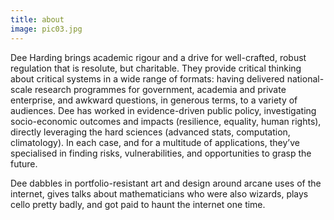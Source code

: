 ```yaml
---
title: about
image: pic03.jpg
---
```

Dee Harding brings academic rigour and a drive for well-crafted, robust regulation that is resolute, but charitable. They provide critical thinking about critical systems in a wide range of formats: having delivered national-scale research programmes for government, academia and private enterprise, and awkward questions, in generous terms, to a variety of audiences. Dee has worked in evidence-driven public policy, investigating socio-economic outcomes and impacts (resilience, equality, human rights), directly leveraging the hard sciences (advanced stats, computation, climatology). In each case, and for a multitude of applications, they’ve specialised in finding risks, vulnerabilities, and opportunities to grasp the future. 

Dee dabbles in  portfolio-resistant art and design around arcane uses of the internet, gives talks about mathematicians who were also wizards, plays cello pretty badly, and got paid to haunt the internet one time. 

